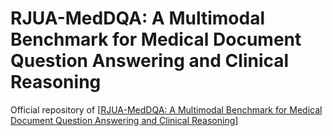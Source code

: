 # RJUA-MedDQA: A Multimodal Benchmark for Medical Document Question Answering and Clinical Reasoning
Official repository of [[RJUA-MedDQA: A Multimodal Benchmark for Medical Document Question Answering and Clinical Reasoning](https://arxiv.org/abs/2402.14840)] 
